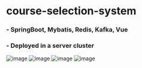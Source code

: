 # course-selection-system

### - SpringBoot, Mybatis, Redis, Kafka, Vue
### - Deployed in a server cluster
![image](https://github.com/Greenbert/CourseSelectionSystem/assets/68094520/35196283-7f5a-4cf2-bbf0-39c3167658ad)
![image](https://github.com/Greenbert/CourseSelectionSystem/assets/68094520/af34f805-49e5-40fc-b3be-82b84bdcee79)
![image](https://github.com/Greenbert/CourseSelectionSystem/assets/68094520/38df64fb-a049-4c2c-84dc-c797b8b500a5)
![image](https://github.com/Greenbert/CourseSelectionSystem/assets/68094520/45c573b3-b9cd-4a8d-b528-a3e20ed83918)
